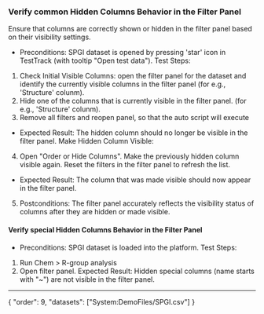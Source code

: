 ### Verify common Hidden Columns Behavior in the Filter Panel
Ensure that columns are correctly shown or hidden in the filter panel based on their visibility settings.
* Preconditions: SPGI dataset is opened by pressing 'star' icon in TestTrack (with tooltip "Open test data").
Test Steps:
1. Check Initial Visible Columns: open the filter panel for the dataset and identify the currently visible columns in the filter panel (for e.g., 'Structure' colunm). 
2. Hide one of the columns that is currently visible in the filter panel. (for e.g., 'Structure' colunm).
3. Remove all filters and reopen panel, so that the auto script will execute
* Expected Result: The hidden column should no longer be visible in the filter panel.
Make Hidden Column Visible:
4. Open "Order or Hide Columns". Make the previously hidden column visible again. Reset the filters in the filter panel to refresh the list.
  * Expected Result: The column that was made visible should now appear in the filter panel.
5. Postconditions: The filter panel accurately reflects the visibility status of columns after they are hidden or made visible.
#### Verify special Hidden Columns Behavior in the Filter Panel
* Preconditions: SPGI dataset is loaded into the platform.
Test Steps:
1. Run Chem > R-group analysis
2. Open filter panel. 
Expected Result: Hidden special columns (name starts with "~") are not visible in the filter panel.

---
{
"order": 9,
"datasets": ["System:DemoFiles/SPGI.csv"]
}
